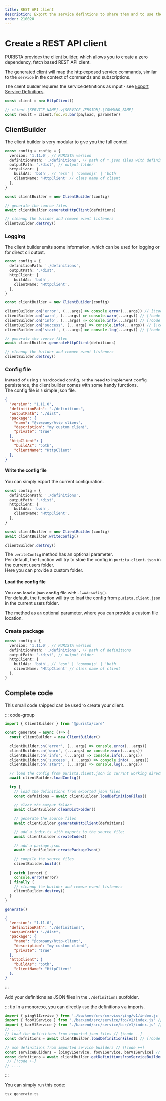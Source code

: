 ```yaml
---
title: REST API client
description: Export the service defintions to share them and to use them for building connectors or visualizations
order: 210020
---
```


# Create a REST API client

PURISTA provides the client builder, which allows you to create a zero dependency, fetch based REST API client.

The generated client will map the http exposed service commands, similar to the `service` in the context of commands and subscriptions.

The client builder requires the service definitions as input - see [Export Service Definitions](./export_service_definitions.md).

```typescript
const client = new HttpClient()

// client.[SERVICE_NAME].v[SERVICE_VERSION].[COMMAND_NAME]
const result = client.foo.v1.bar(payload, parameter)
```

## ClientBuilder

The client builder is very modular to give you the full control.  

```typescript
const config = config = {
  version: '1.11.0', // PURISTA version
  definitionPath: './definitions', // path of *.json files with definitions
  outputPath: './dist', // output folder
  httpClient: {
    buildAs: 'both', // 'esm' | 'commonjs' | 'both'
    clientName: 'HttpClient' // class name of client
  },
}

const clientBuilder = new ClientBuilder(config)

// generate the source files
await clientBuilder.generateHttpClient(defnitions)

// cleanup the builder and remove event listeners
clientBuilder.destroy()
```

### Logging

The client builder emits some information, which can be used for logging or for direct cli output.

```typescript
const config = {
  definitionPath: './definitions',
  outputPath: './dist',
  httpClient: {
    buildAs: 'both',
    clientName: 'HttpClient',
  },
}

const clientBuilder = new ClientBuilder(config)

clientBuilder.on('error', (...args) => console.error(...args)) // [!code ++]
clientBuilder.on('warn', (...args) => console.warn(...args)) // [!code ++]
clientBuilder.on('info', (...args) => console.info(...args)) // [!code ++]
clientBuilder.on('success', (...args) => console.info(...args)) // [!code ++]
clientBuilder.on('start', (...args) => console.log(...args)) // [!code ++]

// generate the source files
await clientBuilder.generateHttpClient(defnitions)

// cleanup the builder and remove event listeners
clientBuilder.destroy()
```

### Config file

Instead of using a hardcoded config, or the need to implement config persistence, the client builder comes with some handy functions.  
The config file is a simple json file.

```json
{
  "version": "1.11.0",
  "definitionPath": "./definitions",
  "outputPath": "./dist",
  "package": {
    "name": "@company/http-client",
    "description": "my custom client",
    "private": "true"
  },
  "httpClient": {
    "buildAs": "both",
    "clientName": "HttpClient"
  },
}
```

#### Write the config file

You can simply export the current configuration.

```typescript
const config = {
  definitionPath: './definitions',
  outputPath: './dist',
  httpClient: {
    buildAs: 'both',
    clientName: 'HttpClient',
  },
}

const clientBuilder = new ClientBuilder(config)
await clientBuilder.writeConfig()

clientBuilder.destroy()
```

The `.writeConfig` method has an optional parameter.  
Per default, the function will try to store the config in `purista.client.json` in the current users folder.  
Here you can provide a custom folder.

#### Load the config file

You can load a json config file with `.loadConfig()`.  
Per default, the function will try to load the config from `purista.client.json` in the current users folder.  

The method as an optional parameter, where you can provide a custom file location.

### Create package

```typescript
const config = {
  version: '1.11.0', // PURISTA version
  definitionPath: './definitions', // path of definitions
  outputPath: './dist', // output folder
  httpClient: {
    buildAs: 'both', // 'esm' | 'commonjs' | 'both'
    clientName: 'HttpClient' // class name of client
  },
}
```

## Complete code

This small code snipped can be used to create your client.

::: code-group

```typescript [generate.ts]
import { ClientBuilder } from '@purista/core'

const generate = async ()=> {
  const clientBuilder = new ClientBuilder()

  clientBuilder.on('error', (...args) => console.error(...args))
  clientBuilder.on('warn', (...args) => console.warn(...args))
  clientBuilder.on('info', (...args) => console.info(...args))
  clientBuilder.on('success', (...args) => console.info(...args))
  clientBuilder.on('start', (...args) => console.log(...args))

  // load the config from purista.client.json in current working directory
  await clientBuilder.loadConfig()

  try {
    // load the definitions from exported json files
    const defnitions = await clientBuilder.loadDefinitionFiles()

    // clear the output folder
    await clientBuilder.cleanDistFolder()

    // generate the source files
    await clientBuilder.generateHttpClient(defnitions)

    // add a index.ts with exports to the source files
    await clientBuilder.createIndex()

    // add a package.json
    await clientBuilder.createPackageJson()

    // compile the source files
    clientBuilder.build()
    
  } catch (error) {
    console.error(error)
  } finally {
    // cleanup the builder and remove event listeners
    clientBuilder.destroy()
  }
}

generate()
```

```json [purista.client.json]
{
  "version": "1.11.0",
  "definitionPath": "./definitions",
  "outputPath": "./dist",
  "package": {
    "name": "@company/http-client",
    "description": "my custom client",
    "private": "true"
  },
  "httpClient": {
    "buildAs": "both",
    "clientName": "HttpClient"
  },
}
```

:::

Add your definitions as JSON files in the `./definitions` subfolder.  

::: tip
In a monorepo, you can directly use the definitions via imports.

```typescript
import { pingV1Service } from './backend/src/service/ping/v1/index.js' // [!code ++]
import { fooV1Service } from './backend/src/service/foo/v1/index.js' // [!code ++]
import { barV1Service } from './backend/src/service/bar/v1/index.js' // [!code ++]
// ....
// load the definitions from exported json files // [!code --]
const defnitions = await clientBuilder.loadDefinitionFiles() // [!code --]

// use definitions from imported service builders // [!code ++]
const serviceBuilders = [pingV1Service, fooV1Service, barV1Service] // [!code ++]
const defnitions = await clientBuilder.getDefinitionsFromServiceBuilders(serviceBuilders)
 // [!code ++]
// ....
```

:::

You can simply run this code:

```sh
tsx generate.ts
```
